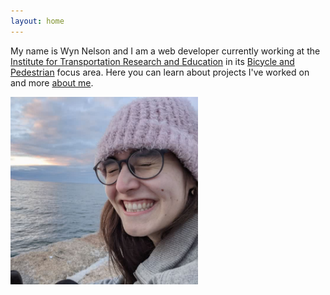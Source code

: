 ```yaml
---
layout: home
---
```


<div class="flex-wrapper">
  <p id="home-p">
  My name is Wyn Nelson and I am a web developer currently working at the <a href="https://itre.ncsu.edu/">Institute for Transportation Research and Education</a> in its <a href="https://itre.ncsu.edu/focus/bike-ped/">Bicycle and Pedestrian</a> focus area.
  Here you can learn about 
  projects I've worked on and more 
  <a href="/about">about me</a>.
  </p>
  <img id="home-profile-pic" src="/assets/scrunchedSmileInFrontOfOcean.jpg" alt="Wyn smiling so large her eyes are scrunched up in front of the ocean" width="300" height="300">
</div>

